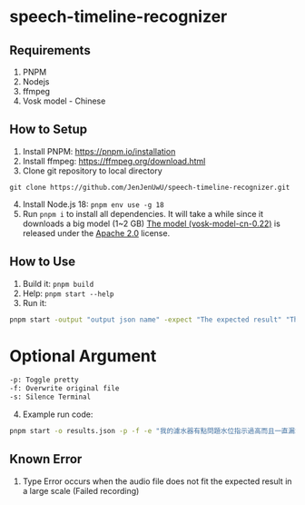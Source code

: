 # speech-timeline-recognizer
## Requirements
1. PNPM
2. Nodejs
3. ffmpeg
4. Vosk model - Chinese
## How to Setup

1. Install PNPM: <https://pnpm.io/installation>
2. Install ffmpeg: <https://ffmpeg.org/download.html>
3. Clone git repository to local directory
```
git clone https://github.com/JenJenUwU/speech-timeline-recognizer.git
```
4. Install Node.js 18: `pnpm env use -g 18`
5. Run `pnpm i` to install all dependencies. It will take a while since it downloads a big model (1~2 GB)
[The model (vosk-model-cn-0.22)](https://alphacephei.com/vosk/models) is released under the [Apache 2.0](https://www.apache.org/licenses/LICENSE-2.0) license.

## How to Use

1. Build it: `pnpm build`
2. Help: `pnpm start --help`
3. Run it:
```sh
pnpm start -output "output json name" -expect "The expected result" "The path to the wav file"
```
# Optional Argument
```sh
-p: Toggle pretty
-f: Overwrite original file
-s: Silence Terminal    
```
4. Example run code:
```sh
pnpm start -o results.json -p -f -e "我的濾水器有點問題水位指示過高而且一直漏水能請你禮拜二上午派工程師來看看嗎這個禮拜我只有那天有空請記得跟我確認時間非常感謝" data/sub-*/*_text-*.wav
```
## Known Error
1. Type Error occurs when the audio file does not fit the expected result in a large scale (Failed recording)